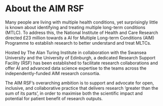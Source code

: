 # About the AIM RSF

Many people are living with multiple health conditions, yet surprisingly little is known about identifying and treating multiple long-term conditions (MTLC). To address this, the National Institute of Health and Care Research directed £23 million towards a AI for Multiple Long-term Conditions (AIM) Programme to establish research to better understand and treat MLTCs.

Hosted by The Alan Turing Institute in collaboration with the Swansea University and the University of Edinburgh, a dedicated Research Support Facility (RSF) has been established to facilitate research collaborations and offer AI and advanced data science expertise to the teams across the independently-funded AIM research consortia.

The AIM RSF’s overarching ambition is to support and advocate for open, inclusive, and collaborative practice that delivers research ‘greater than the sum of its parts’, in order to maximise both the scientific impact and potential for patient benefit of research outputs.


